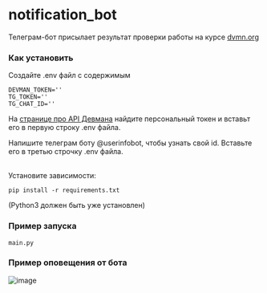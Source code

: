 # notification_bot

Телеграм-бот присылает результат проверки работы на курсе [dvmn.org](https://dvmn.org/)

### Как установить

Создайте .env файл с содержимым
```
DEVMAN_TOKEN=''
TG_TOKEN=''
TG_CHAT_ID=''
```
На [странице про API Девмана](https://dvmn.org/api/docs/) найдите персональный токен и вставьт его в первую строку .env файла. <br/>

Напишите телеграм боту @userinfobot, чтобы узнать свой id. Вставьте его в третью строчку .env файла. <br/> <br/>

Установите зависимости:
```
pip install -r requirements.txt
```
(Python3 должен быть уже установлен)

### Пример запуска

```
main.py
```

### Пример оповещения от бота
![image](https://user-images.githubusercontent.com/52741545/124275072-b2471d80-db4a-11eb-9905-dc06dbf0317a.png)

